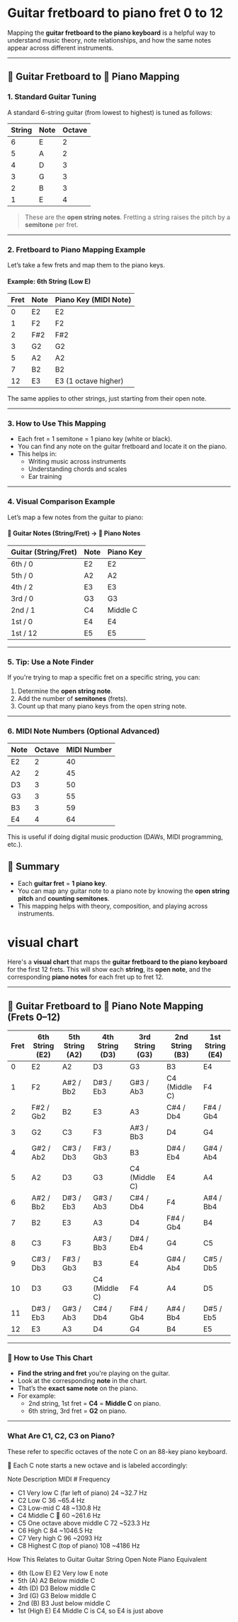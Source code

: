 # Guitar fretboard to piano fret 0 to 12

Mapping the **guitar fretboard to the piano keyboard** is a helpful way to understand music theory, note relationships, and how the same notes appear across different instruments.

---

## 🎸 Guitar Fretboard to 🎹 Piano Mapping

### 1. **Standard Guitar Tuning**
A standard 6-string guitar (from lowest to highest) is tuned as follows:

| String | Note | Octave |
|--------|------|--------|
| 6 | E | 2 |
| 5 | A | 2 |
| 4 | D | 3 |
| 3 | G | 3 |
| 2 | B | 3 |
| 1 | E | 4 |

> These are the **open string notes**. Fretting a string raises the pitch by a **semitone** per fret.

---

### 2. **Fretboard to Piano Mapping Example**

Let’s take a few frets and map them to the piano keys.

#### Example: 6th String (Low E)

| Fret | Note | Piano Key (MIDI Note) |
|------|------|------------------------|
| 0 | E2 | E2 |
| 1 | F2 | F2 |
| 2 | F#2 | F#2 |
| 3 | G2 | G2 |
| 5 | A2 | A2 |
| 7 | B2 | B2 |
| 12 | E3 | E3 (1 octave higher) |

The same applies to other strings, just starting from their open note.

---

### 3. **How to Use This Mapping**

- Each fret = 1 semitone = 1 piano key (white or black).
- You can find any note on the guitar fretboard and locate it on the piano.
- This helps in:
  - Writing music across instruments
  - Understanding chords and scales
  - Ear training

---

### 4. **Visual Comparison Example**

Let’s map a few notes from the guitar to piano:

#### 🎸 Guitar Notes (String/Fret) → 🎹 Piano Notes

| Guitar (String/Fret) | Note | Piano Key |
|----------------------|------|------------|
| 6th / 0 | E2 | E2 |
| 5th / 0 | A2 | A2 |
| 4th / 2 | E3 | E3 |
| 3rd / 0 | G3 | G3 |
| 2nd / 1 | C4 | Middle C |
| 1st / 0 | E4 | E4 |
| 1st / 12 | E5 | E5 |

---

### 5. **Tip: Use a Note Finder**
If you're trying to map a specific fret on a specific string, you can:

1. Determine the **open string note**.
2. Add the number of **semitones** (frets).
3. Count up that many piano keys from the open string note.

---

### 6. **MIDI Note Numbers (Optional Advanced)**

| Note | Octave | MIDI Number |
|------|--------|-------------|
| E2 | 2 | 40 |
| A2 | 2 | 45 |
| D3 | 3 | 50 |
| G3 | 3 | 55 |
| B3 | 3 | 59 |
| E4 | 4 | 64 |

This is useful if doing digital music production (DAWs, MIDI programming, etc.).

## 🎯 Summary

- Each **guitar fret** = **1 piano key**.
- You can map any guitar note to a piano note by knowing the **open string pitch** and **counting semitones**.
- This mapping helps with theory, composition, and playing across instruments.


# visual chart

Here's a **visual chart** that maps the **guitar fretboard to the piano keyboard** for the first 12 frets. This will show each **string**, its **open note**, and the corresponding **piano notes** for each fret up to fret 12.

---

## 🎸 Guitar Fretboard to 🎹 Piano Note Mapping (Frets 0–12)

| Fret | 6th String<br>(E2) | 5th String<br>(A2) | 4th String<br>(D3) | 3rd String<br>(G3) | 2nd String<br>(B3) | 1st String<br>(E4) |
|------|--------------------|--------------------|--------------------|--------------------|--------------------|--------------------|
| 0 | E2 | A2 | D3 | G3 | B3 | E4 |
| 1 | F2 | A#2 / Bb2 | D#3 / Eb3 | G#3 / Ab3 | C4 (Middle C) | F4 |
| 2 | F#2 / Gb2 | B2 | E3 | A3 | C#4 / Db4 | F#4 / Gb4 |
| 3 | G2 | C3 | F3 | A#3 / Bb3 | D4 | G4 |
| 4 | G#2 / Ab2 | C#3 / Db3 | F#3 / Gb3 | B3 | D#4 / Eb4 | G#4 / Ab4 |
| 5 | A2 | D3 | G3 | C4 (Middle C) | E4 | A4 |
| 6 | A#2 / Bb2 | D#3 / Eb3 | G#3 / Ab3 | C#4 / Db4 | F4 | A#4 / Bb4 |
| 7 | B2 | E3 | A3 | D4 | F#4 / Gb4 | B4 |
| 8 | C3 | F3 | A#3 / Bb3 | D#4 / Eb4 | G4 | C5 |
| 9 | C#3 / Db3 | F#3 / Gb3 | B3 | E4 | G#4 / Ab4 | C#5 / Db5 |
|10 | D3 | G3 | C4 (Middle C) | F4 | A4 | D5 |
|11 | D#3 / Eb3 | G#3 / Ab3 | C#4 / Db4 | F#4 / Gb4 | A#4 / Bb4 | D#5 / Eb5 |
|12 | E3 | A3 | D4 | G4 | B4 | E5 |

---

### 🎯 How to Use This Chart

- **Find the string and fret** you're playing on the guitar.
- Look at the corresponding **note** in the chart.
- That’s the **exact same note** on the piano.
- For example:
  - 2nd string, 1st fret = **C4** = **Middle C** on piano.
  - 6th string, 3rd fret = **G2** on piano.

---

###  What Are C1, C2, C3 on Piano?
These refer to specific octaves of the note C on an 88-key piano keyboard.

🎼 Each C note starts a new octave and is labeled accordingly:

Note	Description	MIDI #	Frequency
* C1	Very low C (far left of piano)	24	~32.7 Hz
* C2	Low C	36	~65.4 Hz
* C3	Low-mid C	48	~130.8 Hz
* C4	Middle C 🎯	60	~261.6 Hz
* C5	One octave above middle C	72	~523.3 Hz
* C6	High C	84	~1046.5 Hz
* C7	Very high C	96	~2093 Hz
* C8	Highest C (top of piano)	108	~4186 Hz


How This Relates to Guitar
Guitar String	Open Note	Piano Equivalent
* 6th (Low E)	E2	Very low E note
* 5th (A)	A2	Below middle C
* 4th (D)	D3	Below middle C
* 3rd (G)	G3	Below middle C
* 2nd (B)	B3	Just below middle C
* 1st (High E)	E4	Middle C is C4, so E4 is just above
